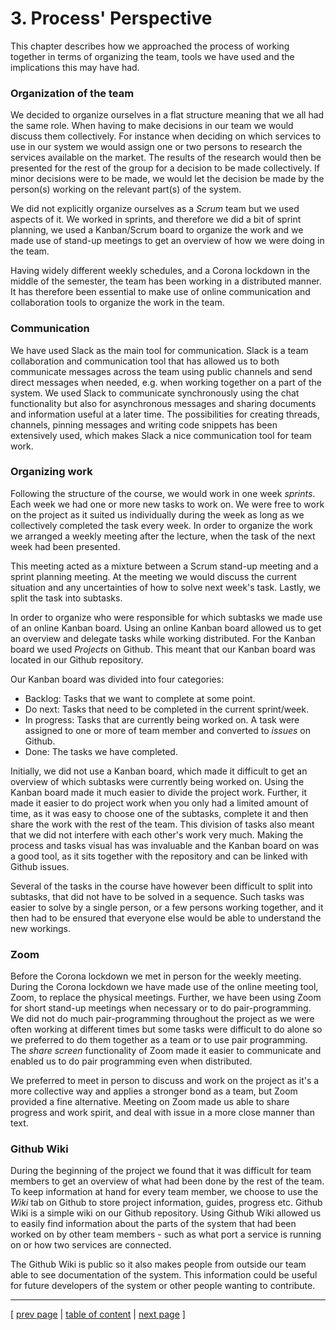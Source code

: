 # 3. Process' Perspective
This chapter describes how we approached the process of working together in terms of organizing the team, tools we have used and the implications this may have had.

### Organization of the team
We decided to organize ourselves in a flat structure meaning that we all had the same role. When having to make decisions in our team we would discuss them collectively. For instance when deciding on which services to use in our system we would assign one or two persons to research the services available on the market. The results of the research would then be presented for the rest of the group for a decision to be made collectively. If minor decisions were to be made, we would let the decision be made by the person(s) working on the relevant part(s) of the system. 

We did not explicitly organize ourselves as a *Scrum* team but we used aspects of it. We worked in sprints, and therefore we did a bit of sprint planning, we used a Kanban/Scrum board to organize the work and we made use of stand-up meetings to get an overview of how we were doing in the team. 

Having widely different weekly schedules, and a Corona lockdown in the middle of the semester, the team has been working in a distributed manner. It has therefore been essential to make use of online communication and collaboration tools to organize the work in the team.

### Communication
We have used Slack as the main tool for communication. Slack is a team collaboration and communication tool that has allowed us to both communicate messages across the team using public channels and send direct messages when needed, e.g. when working together on a part of the system. We used Slack to communicate synchronously using the chat functionality but also for asynchronous messages and sharing documents and information useful at a later time. The possibilities for creating threads, channels, pinning messages and writing code snippets has been extensively used, which makes Slack a nice communication tool for team work.

### Organizing work
Following the structure of the course, we would work in one week *sprints*. Each week we had one or more new tasks to work on. We were free to work on the project as it suited us individually during the week as long as we collectively completed the task every week. In order to organize the work we arranged a weekly meeting after the lecture, when the task of the next week had been presented. 

This meeting acted as a mixture between a Scrum stand-up meeting and a sprint planning meeting. At the meeting we would discuss the current situation and any uncertainties of how to solve next week's task. Lastly, we split the task into subtasks. 

In order to organize who were responsible for which subtasks we made use of an online Kanban board. Using an online Kanban board allowed us to get an overview and delegate tasks while working distributed. For the Kanban board we used *Projects* on Github. This meant that our Kanban board was located in our Github repository.

Our Kanban board was divided into four categories:
- Backlog: Tasks that we want to complete at some point.
- Do next: Tasks that need to be completed in the current sprint/week.
- In progress: Tasks that are currently being worked on. A task were assigned to one or more of team member and converted to *issues* on Github.
- Done: The tasks we have completed.

Initially, we did not use a Kanban board, which made it difficult to get an overview of which subtasks were currently being worked on. Using the Kanban board made it much easier to divide the project work. Further, it made it easier to do project work when you only had a limited amount of time, as it was easy to choose one of the subtasks, complete it and then share the work with the rest of the team. This division of tasks also meant that we did not interfere with each other's work very much. Making the process and tasks visual has was invaluable and the Kanban board on was a good tool, as it sits together with the repository and can be linked with Github issues.

Several of the tasks in the course have however been difficult to split into subtasks, that did not have to be solved in a sequence. Such tasks was easier to solve by a single person, or a few persons working together, and it then had to be ensured that everyone else would be able to understand the new workings.

### Zoom
Before the Corona lockdown we met in person for the weekly meeting. During the Corona lockdown we have made use of the online meeting tool, Zoom, to replace the physical meetings. Further, we have been using Zoom for short stand-up meetings when necessary or to do pair-programming. We did not do much pair-programming throughout the project as we were often working at different times but some tasks were difficult to do alone so we preferred to do them together as a team or to use pair programming. The *share screen* functionality of Zoom made it easier to communicate and enabled us to do pair programming even when distributed. 

We preferred to meet in person to discuss and work on the project as it's a more collective way and applies a stronger bond as a team, but Zoom provided a fine alternative. Meeting on Zoom made us able to share progress and work spirit, and deal with issue in a more close manner than text. 

### Github Wiki
During the beginning of the project we found that it was difficult for team members to get an overview of what had been done by the rest of the team. To keep information at hand for every team member, we choose to use the *Wiki* tab on Github to store project information, guides, progress etc. Github Wiki is a simple wiki on our Github repository. Using Github Wiki allowed us to easily find information about the parts of the system that had been worked on by other team members - such as what port a service is running on or how two services are connected.

The Github Wiki is public so it also makes people from outside our team able to see documentation of the system. This information could be useful for future developers of the system or other people wanting to contribute.

---
[ [prev page](../chapters/203_interactions_of_subsystems.md) | [table of content](../table_of_content.md) | [next page](../chapters/301_repo_and_branch_strategy.md) ]
